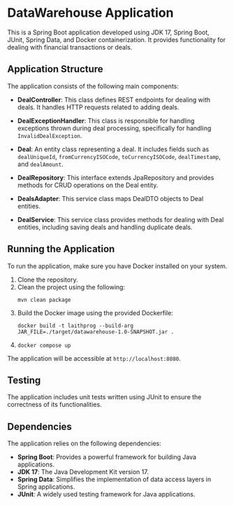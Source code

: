 # DataWarehouse Application

This is a Spring Boot application developed using JDK 17, Spring Boot, JUnit, Spring Data, and Docker containerization. It provides functionality for dealing with financial transactions or deals.

## Application Structure

The application consists of the following main components:

- **DealController**: This class defines REST endpoints for dealing with deals. It handles HTTP requests related to adding deals.

- **DealExceptionHandler**: This class is responsible for handling exceptions thrown during deal processing, specifically for handling `InvalidDealException`.

- **Deal**: An entity class representing a deal. It includes fields such as `dealUniqueId`, `fromCurrencyISOCode`, `toCurrencyISOCode`, `dealTimestamp`, and `dealAmount`.

- **DealRepository**: This interface extends JpaRepository and provides methods for CRUD operations on the Deal entity.

- **DealsAdapter**: This service class maps DealDTO objects to Deal entities.

- **DealService**: This service class provides methods for dealing with Deal entities, including saving deals and handling duplicate deals.

## Running the Application

To run the application, make sure you have Docker installed on your system.

1. Clone the repository.
2. Clean the project using the following:
    ```
   mvn clean package
   ```
3. Build the Docker image using the provided Dockerfile:
    ```
    docker build -t laithprog --build-arg JAR_FILE=./target/datawarehouse-1.0-SNAPSHOT.jar .
    ```
4. 
    ```
    docker compose up
    ```

The application will be accessible at `http://localhost:8080`.

## Testing

The application includes unit tests written using JUnit to ensure the correctness of its functionalities.


## Dependencies

The application relies on the following dependencies:

- **Spring Boot**: Provides a powerful framework for building Java applications.
- **JDK 17**: The Java Development Kit version 17.
- **Spring Data**: Simplifies the implementation of data access layers in Spring applications.
- **JUnit**: A widely used testing framework for Java applications.
